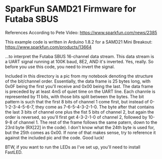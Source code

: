 SparkFun SAMD21 Firmware for Futaba SBUS
===============================================================================
References According to Pete Video: https://www.sparkfun.com/news/2385

This example code is written in Arduino 1.8.2 for a SAMD21 Mini Breakout:
https://www.sparkfun.com/products/13664

...to interpret the Futaba SBUS 16-channel data stream. This data stream is
a UART signal running at 100K baud, 8E2, AND it's inverted. Yes, really. So
before you use this code, you need to invert the signal.

Included in this directory is a pic from my notebook denoting the structure of
the bit/channel order. Essentially, the data frame is 25 bytes long, with 0x0F
being the first you'll receive and 0x00 being the last. The data frame is
preceded by at least 4mS of quiet time on the UART line. Each channle is
represented by 11 bits, with those bits split between the bytes. The bit
pattern is such that the first 8 bits of channel 1 come first, but instead of
0-1-2-3-4-5-6-7, they come as 7-6-5-4-3-2-1-0. The byte after that contains the
last 3 bits of channel one plus the fist 5 bits of channel 2, but again the
order is reversed, so you'll first get 4-3-2-1-0 of channel 2, followed by
10-9-8 of channel 1. The rest of the frame follows the same patern, down to the
23rd byte (RX[22] in the code). I don't know what the 24th byte is used for,
but the 25th comes as 0x00. If none of that makes sense, try to reference it
against the included pic and the code. Good luck!

BTW, if you want to run the LEDs as I've set up, you'll need to install
FastLED.
